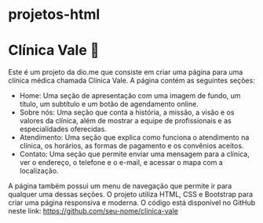 # projetos-html


# Clínica Vale 🏥

Este é um projeto da dio.me que consiste em criar uma página para uma clínica médica chamada Clínica Vale. A página contém as seguintes seções:

- Home: Uma seção de apresentação com uma imagem de fundo, um título, um subtítulo e um botão de agendamento online.
- Sobre nós: Uma seção que conta a história, a missão, a visão e os valores da clínica, além de mostrar a equipe de profissionais e as especialidades oferecidas.
- Atendimento: Uma seção que explica como funciona o atendimento na clínica, os horários, as formas de pagamento e os convênios aceitos.
- Contato: Uma seção que permite enviar uma mensagem para a clínica, ver o endereço, o telefone e o e-mail, e acessar o mapa com a localização.

A página também possui um menu de navegação que permite ir para qualquer uma dessas seções. O projeto utiliza HTML, CSS e Bootstrap para criar uma página responsiva e moderna. O código está disponível no GitHub neste link: https://github.com/seu-nome/clinica-vale
